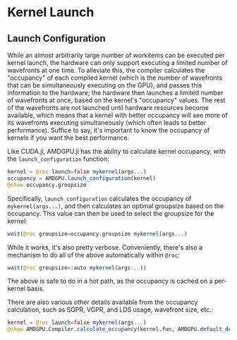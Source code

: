# Kernel Launch

## Launch Configuration

While an almost arbitrarily large number of workitems can be executed per
kernel launch, the hardware can only support executing a limited number of
wavefronts at one time. To alleviate this, the compiler calculates the
"occupancy" of each compiled kernel (which is the number of wavefronts that can
be simultaneously executing on the GPU), and passes this information to the
hardware; the hardware then launches a limited number of wavefronts at once,
based on the kernel's "occupancy" values. The rest of the wavefronts are not
launched until hardware resources become available, which means that a kernel
with better occupancy will see more of its wavefronts executing simultaneously
(which often leads to better performance). Suffice to say, it's important to
know the occupancy of kernels if you want the best performance.

Like CUDA.jl, AMDGPU.jl has the ability to calculate kernel occupancy, with the
`launch_configuration` function:

```julia
kernel = @roc launch=false mykernel(args...)
occupancy = AMDGPU.launch_configuration(kernel)
@show occupancy.groupsize
```

Specifically, `launch_configuration` calculates the occupancy of
`mykernel(args...)`, and then calculates an optimal groupsize based on the
occupancy. This value can then be used to select the groupsize for the kernel:

```julia
wait(@roc groupsize=occupancy.groupsize mykernel(args...)
```

While it works, it's also pretty verbose. Conveniently, there's also a
mechanism to do all of the above automatically within `@roc`:

```julia
wait(@roc groupsize=:auto mykernel(args...))
```

The above is safe to do in a hot path, as the occupancy is cached on a
per-kernel basis.

There are also various other details available from the occupancy calculation,
such as SGPR, VGPR, and LDS usage, wavefront size, etc.:

```julia
kernel = @roc launch=false mykernel(args...)
@show AMDGPU.Compiler.calculate_occupancy(kernel.fun, AMDGPU.default_device())
```
